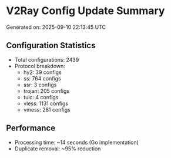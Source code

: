 # V2Ray Config Update Summary
Generated on: 2025-09-10 22:13:45 UTC

## Configuration Statistics
- Total configurations: 2439
- Protocol breakdown:
  - hy2: 39 configs
  - ss: 764 configs
  - ssr: 3 configs
  - trojan: 205 configs
  - tuic: 4 configs
  - vless: 1131 configs
  - vmess: 281 configs

## Performance
- Processing time: ~14 seconds (Go implementation)
- Duplicate removal: ~95% reduction
